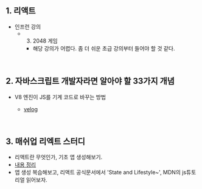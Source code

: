 ## 1. 리액트
- 인프런 강의
  - 3. 2048 게임
    - 해당 강의가 어렵다. 좀 더 쉬운 초급 강의부터 들어야 할 것 같다.
    
 <br/>
 
 ## 2. 자바스크립트 개발자라면 알아야 할 33가지 개념 
 - V8 엔진이 JS를 기계 코드로 바꾸는 방법
 
    - [velog](https://velog.io/@design0728/V8-%EC%97%94%EC%A7%84%EC%9D%B4-JS%EB%A5%BC-%EA%B8%B0%EA%B3%84-%EC%BD%94%EB%93%9C%EB%A1%9C-%EB%B0%94%EA%BE%B8%EB%8A%94-%EB%B0%A9%EB%B2%95)
  
  <br/>
  
## 3. 매쉬업 리엑트 스터디
- 리액트란 무엇인가, 기초 앱 생성해보기.
- [내용 정리](https://github.com/EunJaePark/Mash-up/blob/master/%EB%A6%AC%EC%95%A1%ED%8A%B8%20%EC%8A%A4%ED%84%B0%EB%94%94/%EB%82%B4%EC%9A%A9%20%EC%A0%95%EB%A6%AC/201216_%EB%A6%AC%EC%95%A1%ED%8A%B8%EB%9E%80.md)
- 앱 생성 복습해보고, 리액트 공식문서에서 'State and Lifestyle~', MDN의 js튜토리얼 읽어보자.
    
    
    
